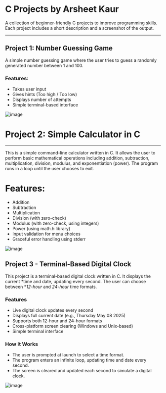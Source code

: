# C Projects by Arsheet Kaur

A collection of beginner-friendly C projects to improve programming skills. Each project includes a short description and a screenshot of the output.

---

## Project 1: Number Guessing Game

A simple number guessing game where the user tries to guess a randomly generated number between 1 and 100.

### Features:
- Takes user input
- Gives hints (Too high / Too low)
- Displays number of attempts
- Simple terminal-based interface


![image](https://github.com/user-attachments/assets/09647e77-8198-4230-add2-5b8a9b6c8c62)


# Project 2: Simple Calculator in C

---

This is a simple command-line calculator written in C. It allows the user to perform basic mathematical operations including addition, subtraction, multiplication, division, modulus, and exponentiation (power). The program runs in a loop until the user chooses to exit.

# Features:
- Addition
- Subtraction
- Multiplication
- Division (with zero-check)
- Modulus (with zero-check, using integers)
- Power (using math.h library)
- Input validation for menu choices
- Graceful error handling using stderr
  
![image](https://github.com/user-attachments/assets/b8d5cb8d-5a32-4901-9b10-e4f5062fcaca)


## Project 3 - Terminal-Based Digital Clock

This project is a terminal-based digital clock written in C. It displays the current *time and date, updating every second. The user can choose between **12-hour* and *24-hour* time formats.

### Features

- Live digital clock updates every second
- Displays full current date (e.g., Thursday May 08 2025)
- Supports both 12-hour and 24-hour formats
- Cross-platform screen clearing (Windows and Unix-based)
- Simple terminal interface

### How It Works

- The user is prompted at launch to select a time format.
- The program enters an infinite loop, updating time and date every second.
- The screen is cleared and updated each second to simulate a digital clock.


![image](https://github.com/user-attachments/assets/180c3560-5768-4eb3-8981-1d093d7c51c4)


